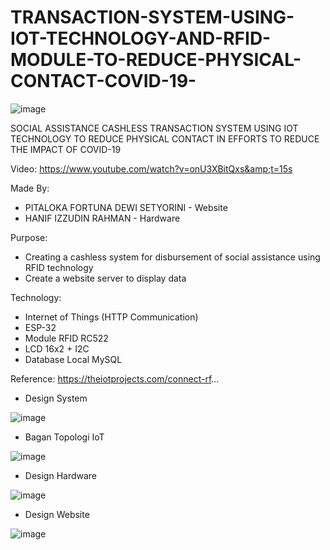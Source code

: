 # TRANSACTION-SYSTEM-USING-IOT-TECHNOLOGY-AND-RFID-MODULE-TO-REDUCE-PHYSICAL-CONTACT-COVID-19-
![image](https://user-images.githubusercontent.com/47806867/135241917-95fae87a-707f-4998-8f31-4888a5532c44.png)

SOCIAL ASSISTANCE CASHLESS TRANSACTION SYSTEM USING IOT TECHNOLOGY TO REDUCE PHYSICAL CONTACT IN EFFORTS TO REDUCE THE IMPACT OF COVID-19  

Video: https://www.youtube.com/watch?v=onU3XBitQxs&amp;t=15s  

Made By: 
- PITALOKA FORTUNA DEWI SETYORINI - Website 
- HANIF IZZUDIN RAHMAN - Hardware  

Purpose:  
- Creating a cashless system for disbursement of social assistance using RFID technology 
- Create a website server to display data 

Technology:  
- Internet of Things (HTTP Communication) 
- ESP-32 
- Module RFID RC522 
- LCD 16x2 + I2C 
- Database Local MySQL 

Reference: https://theiotprojects.com/connect-rf...

- Design System

![image](https://user-images.githubusercontent.com/47806867/135241443-7addf60f-09b7-4037-abfb-b9a31d3cc3f7.png)

- Bagan Topologi IoT

![image](https://user-images.githubusercontent.com/47806867/135241504-e3240a3b-1369-4b62-9652-88da66c7850a.png)

- Design Hardware

![image](https://user-images.githubusercontent.com/47806867/135241544-411928a6-c1e3-4a74-ae60-ab846536e9d0.png)

- Design Website

![image](https://user-images.githubusercontent.com/47806867/135241610-48cb12d5-a85f-47a1-b1b2-0b6df83bdfb4.png)

